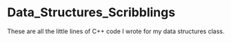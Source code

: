 Data_Structures_Scribblings
===========================

These are all the little lines of C++ code I wrote for my data structures class. 

